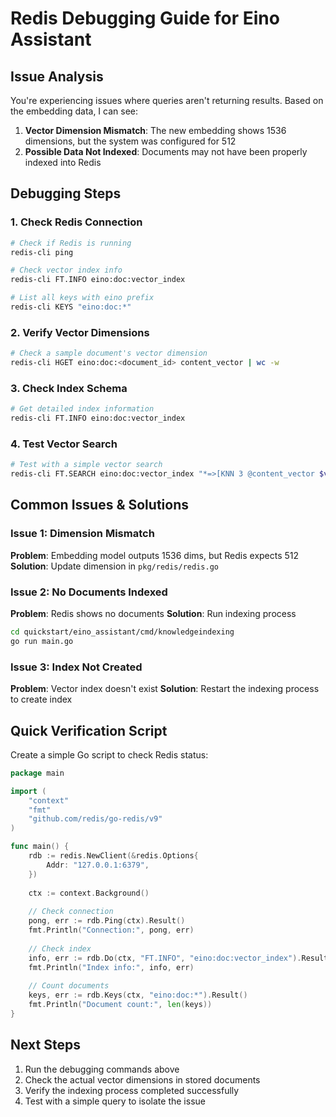 # Redis Debugging Guide for Eino Assistant

## Issue Analysis
You're experiencing issues where queries aren't returning results. Based on the embedding data, I can see:

1. **Vector Dimension Mismatch**: The new embedding shows 1536 dimensions, but the system was configured for 512
2. **Possible Data Not Indexed**: Documents may not have been properly indexed into Redis

## Debugging Steps

### 1. Check Redis Connection
```bash
# Check if Redis is running
redis-cli ping

# Check vector index info
redis-cli FT.INFO eino:doc:vector_index

# List all keys with eino prefix
redis-cli KEYS "eino:doc:*"
```

### 2. Verify Vector Dimensions
```bash
# Check a sample document's vector dimension
redis-cli HGET eino:doc:<document_id> content_vector | wc -w
```

### 3. Check Index Schema
```bash
# Get detailed index information
redis-cli FT.INFO eino:doc:vector_index
```

### 4. Test Vector Search
```bash
# Test with a simple vector search
redis-cli FT.SEARCH eino:doc:vector_index "*=>[KNN 3 @content_vector $vec]" PARAMS 2 vec <your_vector_here> DIALECT 2
```

## Common Issues & Solutions

### Issue 1: Dimension Mismatch
**Problem**: Embedding model outputs 1536 dims, but Redis expects 512
**Solution**: Update dimension in `pkg/redis/redis.go`

### Issue 2: No Documents Indexed
**Problem**: Redis shows no documents
**Solution**: Run indexing process
```bash
cd quickstart/eino_assistant/cmd/knowledgeindexing
go run main.go
```

### Issue 3: Index Not Created
**Problem**: Vector index doesn't exist
**Solution**: Restart the indexing process to create index

## Quick Verification Script

Create a simple Go script to check Redis status:

```go
package main

import (
    "context"
    "fmt"
    "github.com/redis/go-redis/v9"
)

func main() {
    rdb := redis.NewClient(&redis.Options{
        Addr: "127.0.0.1:6379",
    })
    
    ctx := context.Background()
    
    // Check connection
    pong, err := rdb.Ping(ctx).Result()
    fmt.Println("Connection:", pong, err)
    
    // Check index
    info, err := rdb.Do(ctx, "FT.INFO", "eino:doc:vector_index").Result()
    fmt.Println("Index info:", info, err)
    
    // Count documents
    keys, err := rdb.Keys(ctx, "eino:doc:*").Result()
    fmt.Println("Document count:", len(keys))
}
```

## Next Steps
1. Run the debugging commands above
2. Check the actual vector dimensions in stored documents
3. Verify the indexing process completed successfully
4. Test with a simple query to isolate the issue